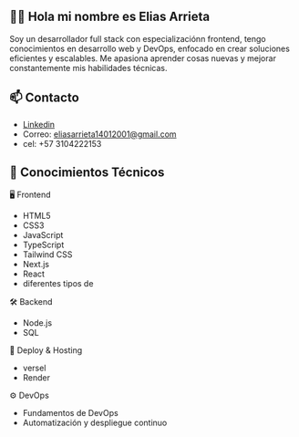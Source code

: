 ## ✌🏼 Hola mi nombre es Elias Arrieta

Soy un desarrollador full stack con especializaciónn frontend, tengo conocimientos en desarrollo web y DevOps, enfocado en crear soluciones eficientes y escalables. Me apasiona aprender cosas nuevas y mejorar constantemente mis habilidades técnicas.

## 📫 Contacto

- [Linkedin](https://www.linkedin.com/in/elias-arrieta-b15aa81b9/)
- Correo: eliasarrieta14012001@gmail.com
- cel: +57 3104222153

## 🧠 Conocimientos Técnicos

🖥️ Frontend

- HTML5
- CSS3
- JavaScript
- TypeScript
- Tailwind CSS
- Next.js
- React
- diferentes tipos de

🛠️ Backend

- Node.js
- SQL

🚀 Deploy & Hosting

- versel
- Render

⚙️ DevOps

- Fundamentos de DevOps
- Automatización y despliegue continuo
